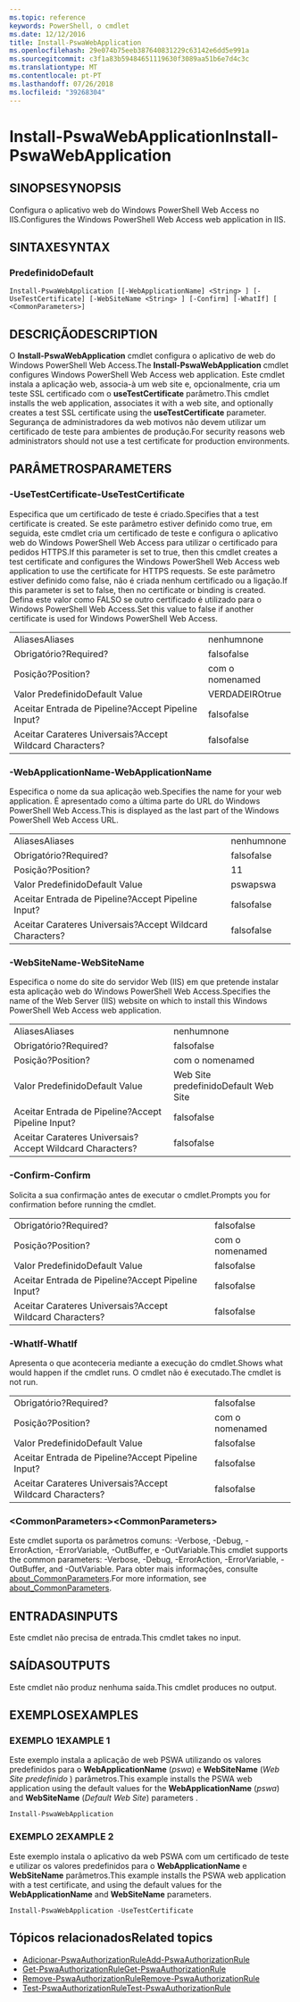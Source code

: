 ```yaml
---
ms.topic: reference
keywords: PowerShell, o cmdlet
ms.date: 12/12/2016
title: Install-PswaWebApplication
ms.openlocfilehash: 29e074b75eeb387640831229c63142e6dd5e991a
ms.sourcegitcommit: c3f1a83b59484651119630f3089aa51b6e7d4c3c
ms.translationtype: MT
ms.contentlocale: pt-PT
ms.lasthandoff: 07/26/2018
ms.locfileid: "39268304"
---
```

# <a name="install-pswawebapplication"></a><span data-ttu-id="844a2-103">Install-PswaWebApplication</span><span class="sxs-lookup"><span data-stu-id="844a2-103">Install-PswaWebApplication</span></span>

## <a name="synopsis"></a><span data-ttu-id="844a2-104">SINOPSE</span><span class="sxs-lookup"><span data-stu-id="844a2-104">SYNOPSIS</span></span>

<span data-ttu-id="844a2-105">Configura o aplicativo web do Windows PowerShell Web Access no IIS.</span><span class="sxs-lookup"><span data-stu-id="844a2-105">Configures the Windows PowerShell Web Access web application in IIS.</span></span>

## <a name="syntax"></a><span data-ttu-id="844a2-106">SINTAXE</span><span class="sxs-lookup"><span data-stu-id="844a2-106">SYNTAX</span></span>

### <a name="default"></a><span data-ttu-id="844a2-107">Predefinido</span><span class="sxs-lookup"><span data-stu-id="844a2-107">Default</span></span>
```
Install-PswaWebApplication [[-WebApplicationName] <String> ] [-UseTestCertificate] [-WebSiteName <String> ] [-Confirm] [-WhatIf] [ <CommonParameters>]
```

## <a name="description"></a><span data-ttu-id="844a2-108">DESCRIÇÃO</span><span class="sxs-lookup"><span data-stu-id="844a2-108">DESCRIPTION</span></span>

<span data-ttu-id="844a2-109">O **Install-PswaWebApplication** cmdlet configura o aplicativo de web do Windows PowerShell Web Access.</span><span class="sxs-lookup"><span data-stu-id="844a2-109">The **Install-PswaWebApplication** cmdlet configures Windows PowerShell Web Access web application.</span></span>
<span data-ttu-id="844a2-110">Este cmdlet instala a aplicação web, associa-à um web site e, opcionalmente, cria um teste SSL certificado com o **useTestCertificate** parâmetro.</span><span class="sxs-lookup"><span data-stu-id="844a2-110">This cmdlet installs the web application, associates it with a web site, and optionally creates a test SSL certificate using the **useTestCertificate** parameter.</span></span> <span data-ttu-id="844a2-111">Segurança de administradores da web motivos não devem utilizar um certificado de teste para ambientes de produção.</span><span class="sxs-lookup"><span data-stu-id="844a2-111">For security reasons web administrators should not use a test certificate for production environments.</span></span>

## <a name="parameters"></a><span data-ttu-id="844a2-112">PARÂMETROS</span><span class="sxs-lookup"><span data-stu-id="844a2-112">PARAMETERS</span></span>

### <a name="-usetestcertificate"></a><span data-ttu-id="844a2-113">-UseTestCertificate</span><span class="sxs-lookup"><span data-stu-id="844a2-113">-UseTestCertificate</span></span>

<span data-ttu-id="844a2-114">Especifica que um certificado de teste é criado.</span><span class="sxs-lookup"><span data-stu-id="844a2-114">Specifies that a test certificate is created.</span></span> <span data-ttu-id="844a2-115">Se este parâmetro estiver definido como true, em seguida, este cmdlet cria um certificado de teste e configura o aplicativo web do Windows PowerShell Web Access para utilizar o certificado para pedidos HTTPS.</span><span class="sxs-lookup"><span data-stu-id="844a2-115">If this parameter is set to true, then this cmdlet creates a test certificate and configures the Windows PowerShell Web Access web application to use the certificate for HTTPS requests.</span></span> <span data-ttu-id="844a2-116">Se este parâmetro estiver definido como false, não é criada nenhum certificado ou a ligação.</span><span class="sxs-lookup"><span data-stu-id="844a2-116">If this parameter is set to false, then no certificate or binding is created.</span></span> <span data-ttu-id="844a2-117">Defina este valor como FALSO se outro certificado é utilizado para o Windows PowerShell Web Access.</span><span class="sxs-lookup"><span data-stu-id="844a2-117">Set this value to false if another certificate is used for Windows PowerShell Web Access.</span></span>

|||
|-|-|
| <span data-ttu-id="844a2-118">Aliases</span><span class="sxs-lookup"><span data-stu-id="844a2-118">Aliases</span></span>                              | <span data-ttu-id="844a2-119">nenhum</span><span class="sxs-lookup"><span data-stu-id="844a2-119">none</span></span>                                 |
| <span data-ttu-id="844a2-120">Obrigatório?</span><span class="sxs-lookup"><span data-stu-id="844a2-120">Required?</span></span>                            | <span data-ttu-id="844a2-121">falso</span><span class="sxs-lookup"><span data-stu-id="844a2-121">false</span></span>                                |
| <span data-ttu-id="844a2-122">Posição?</span><span class="sxs-lookup"><span data-stu-id="844a2-122">Position?</span></span>                            | <span data-ttu-id="844a2-123">com o nome</span><span class="sxs-lookup"><span data-stu-id="844a2-123">named</span></span>                                |
| <span data-ttu-id="844a2-124">Valor Predefinido</span><span class="sxs-lookup"><span data-stu-id="844a2-124">Default Value</span></span>                        | <span data-ttu-id="844a2-125">VERDADEIRO</span><span class="sxs-lookup"><span data-stu-id="844a2-125">true</span></span>                                 |
| <span data-ttu-id="844a2-126">Aceitar Entrada de Pipeline?</span><span class="sxs-lookup"><span data-stu-id="844a2-126">Accept Pipeline Input?</span></span>               | <span data-ttu-id="844a2-127">falso</span><span class="sxs-lookup"><span data-stu-id="844a2-127">false</span></span>                                |
| <span data-ttu-id="844a2-128">Aceitar Carateres Universais?</span><span class="sxs-lookup"><span data-stu-id="844a2-128">Accept Wildcard Characters?</span></span>          | <span data-ttu-id="844a2-129">falso</span><span class="sxs-lookup"><span data-stu-id="844a2-129">false</span></span>                                |

### <a name="-webapplicationname"></a><span data-ttu-id="844a2-130">-WebApplicationName</span><span class="sxs-lookup"><span data-stu-id="844a2-130">-WebApplicationName</span></span>

<span data-ttu-id="844a2-131">Especifica o nome da sua aplicação web.</span><span class="sxs-lookup"><span data-stu-id="844a2-131">Specifies the name for your web application.</span></span> <span data-ttu-id="844a2-132">É apresentado como a última parte do URL do Windows PowerShell Web Access.</span><span class="sxs-lookup"><span data-stu-id="844a2-132">This is displayed as the last part of the Windows PowerShell Web Access URL.</span></span>

|||
|-|-|
| <span data-ttu-id="844a2-133">Aliases</span><span class="sxs-lookup"><span data-stu-id="844a2-133">Aliases</span></span>                              | <span data-ttu-id="844a2-134">nenhum</span><span class="sxs-lookup"><span data-stu-id="844a2-134">none</span></span>                                 |
| <span data-ttu-id="844a2-135">Obrigatório?</span><span class="sxs-lookup"><span data-stu-id="844a2-135">Required?</span></span>                            | <span data-ttu-id="844a2-136">falso</span><span class="sxs-lookup"><span data-stu-id="844a2-136">false</span></span>                                |
| <span data-ttu-id="844a2-137">Posição?</span><span class="sxs-lookup"><span data-stu-id="844a2-137">Position?</span></span>                            | <span data-ttu-id="844a2-138">1</span><span class="sxs-lookup"><span data-stu-id="844a2-138">1</span></span>                                    |
| <span data-ttu-id="844a2-139">Valor Predefinido</span><span class="sxs-lookup"><span data-stu-id="844a2-139">Default Value</span></span>                        | <span data-ttu-id="844a2-140">pswa</span><span class="sxs-lookup"><span data-stu-id="844a2-140">pswa</span></span>                                 |
| <span data-ttu-id="844a2-141">Aceitar Entrada de Pipeline?</span><span class="sxs-lookup"><span data-stu-id="844a2-141">Accept Pipeline Input?</span></span>               | <span data-ttu-id="844a2-142">falso</span><span class="sxs-lookup"><span data-stu-id="844a2-142">false</span></span>                                |
| <span data-ttu-id="844a2-143">Aceitar Carateres Universais?</span><span class="sxs-lookup"><span data-stu-id="844a2-143">Accept Wildcard Characters?</span></span>          | <span data-ttu-id="844a2-144">falso</span><span class="sxs-lookup"><span data-stu-id="844a2-144">false</span></span>                                |

### <a name="-websitename"></a><span data-ttu-id="844a2-145">-WebSiteName</span><span class="sxs-lookup"><span data-stu-id="844a2-145">-WebSiteName</span></span>

<span data-ttu-id="844a2-146">Especifica o nome do site do servidor Web (IIS) em que pretende instalar esta aplicação web do Windows PowerShell Web Access.</span><span class="sxs-lookup"><span data-stu-id="844a2-146">Specifies the name of the Web Server (IIS) website on which to install this Windows PowerShell Web Access web application.</span></span>

|||
|-|-|
| <span data-ttu-id="844a2-147">Aliases</span><span class="sxs-lookup"><span data-stu-id="844a2-147">Aliases</span></span>                              | <span data-ttu-id="844a2-148">nenhum</span><span class="sxs-lookup"><span data-stu-id="844a2-148">none</span></span>                                 |
| <span data-ttu-id="844a2-149">Obrigatório?</span><span class="sxs-lookup"><span data-stu-id="844a2-149">Required?</span></span>                            | <span data-ttu-id="844a2-150">falso</span><span class="sxs-lookup"><span data-stu-id="844a2-150">false</span></span>                                |
| <span data-ttu-id="844a2-151">Posição?</span><span class="sxs-lookup"><span data-stu-id="844a2-151">Position?</span></span>                            | <span data-ttu-id="844a2-152">com o nome</span><span class="sxs-lookup"><span data-stu-id="844a2-152">named</span></span>                                |
| <span data-ttu-id="844a2-153">Valor Predefinido</span><span class="sxs-lookup"><span data-stu-id="844a2-153">Default Value</span></span>                        | <span data-ttu-id="844a2-154">Web Site predefinido</span><span class="sxs-lookup"><span data-stu-id="844a2-154">Default Web Site</span></span>                     |
| <span data-ttu-id="844a2-155">Aceitar Entrada de Pipeline?</span><span class="sxs-lookup"><span data-stu-id="844a2-155">Accept Pipeline Input?</span></span>               | <span data-ttu-id="844a2-156">falso</span><span class="sxs-lookup"><span data-stu-id="844a2-156">false</span></span>                                |
| <span data-ttu-id="844a2-157">Aceitar Carateres Universais?</span><span class="sxs-lookup"><span data-stu-id="844a2-157">Accept Wildcard Characters?</span></span>          | <span data-ttu-id="844a2-158">falso</span><span class="sxs-lookup"><span data-stu-id="844a2-158">false</span></span>                                |

### <a name="-confirm"></a><span data-ttu-id="844a2-159">-Confirm</span><span class="sxs-lookup"><span data-stu-id="844a2-159">-Confirm</span></span>

<span data-ttu-id="844a2-160">Solicita a sua confirmação antes de executar o cmdlet.</span><span class="sxs-lookup"><span data-stu-id="844a2-160">Prompts you for confirmation before running the cmdlet.</span></span>

|||
|-|-|
| <span data-ttu-id="844a2-161">Obrigatório?</span><span class="sxs-lookup"><span data-stu-id="844a2-161">Required?</span></span>                            | <span data-ttu-id="844a2-162">falso</span><span class="sxs-lookup"><span data-stu-id="844a2-162">false</span></span>                                |
| <span data-ttu-id="844a2-163">Posição?</span><span class="sxs-lookup"><span data-stu-id="844a2-163">Position?</span></span>                            | <span data-ttu-id="844a2-164">com o nome</span><span class="sxs-lookup"><span data-stu-id="844a2-164">named</span></span>                                |
| <span data-ttu-id="844a2-165">Valor Predefinido</span><span class="sxs-lookup"><span data-stu-id="844a2-165">Default Value</span></span>                        | <span data-ttu-id="844a2-166">falso</span><span class="sxs-lookup"><span data-stu-id="844a2-166">false</span></span>                                |
| <span data-ttu-id="844a2-167">Aceitar Entrada de Pipeline?</span><span class="sxs-lookup"><span data-stu-id="844a2-167">Accept Pipeline Input?</span></span>               | <span data-ttu-id="844a2-168">falso</span><span class="sxs-lookup"><span data-stu-id="844a2-168">false</span></span>                                |
| <span data-ttu-id="844a2-169">Aceitar Carateres Universais?</span><span class="sxs-lookup"><span data-stu-id="844a2-169">Accept Wildcard Characters?</span></span>          | <span data-ttu-id="844a2-170">falso</span><span class="sxs-lookup"><span data-stu-id="844a2-170">false</span></span>                                |

### <a name="-whatif"></a><span data-ttu-id="844a2-171">-WhatIf</span><span class="sxs-lookup"><span data-stu-id="844a2-171">-WhatIf</span></span>

<span data-ttu-id="844a2-172">Apresenta o que aconteceria mediante a execução do cmdlet.</span><span class="sxs-lookup"><span data-stu-id="844a2-172">Shows what would happen if the cmdlet runs.</span></span>
<span data-ttu-id="844a2-173">O cmdlet não é executado.</span><span class="sxs-lookup"><span data-stu-id="844a2-173">The cmdlet is not run.</span></span>

|||
|-|-|
| <span data-ttu-id="844a2-174">Obrigatório?</span><span class="sxs-lookup"><span data-stu-id="844a2-174">Required?</span></span>                            | <span data-ttu-id="844a2-175">falso</span><span class="sxs-lookup"><span data-stu-id="844a2-175">false</span></span>                                |
| <span data-ttu-id="844a2-176">Posição?</span><span class="sxs-lookup"><span data-stu-id="844a2-176">Position?</span></span>                            | <span data-ttu-id="844a2-177">com o nome</span><span class="sxs-lookup"><span data-stu-id="844a2-177">named</span></span>                                |
| <span data-ttu-id="844a2-178">Valor Predefinido</span><span class="sxs-lookup"><span data-stu-id="844a2-178">Default Value</span></span>                        | <span data-ttu-id="844a2-179">falso</span><span class="sxs-lookup"><span data-stu-id="844a2-179">false</span></span>                                |
| <span data-ttu-id="844a2-180">Aceitar Entrada de Pipeline?</span><span class="sxs-lookup"><span data-stu-id="844a2-180">Accept Pipeline Input?</span></span>               | <span data-ttu-id="844a2-181">falso</span><span class="sxs-lookup"><span data-stu-id="844a2-181">false</span></span>                                |
| <span data-ttu-id="844a2-182">Aceitar Carateres Universais?</span><span class="sxs-lookup"><span data-stu-id="844a2-182">Accept Wildcard Characters?</span></span>          | <span data-ttu-id="844a2-183">falso</span><span class="sxs-lookup"><span data-stu-id="844a2-183">false</span></span>                                |

### <a name="ltcommonparametersgt"></a><span data-ttu-id="844a2-184">&lt;CommonParameters&gt;</span><span class="sxs-lookup"><span data-stu-id="844a2-184">&lt;CommonParameters&gt;</span></span>

<span data-ttu-id="844a2-185">Este cmdlet suporta os parâmetros comuns: -Verbose, -Debug, -ErrorAction, -ErrorVariable, -OutBuffer, e -OutVariable.</span><span class="sxs-lookup"><span data-stu-id="844a2-185">This cmdlet supports the common parameters: -Verbose, -Debug, -ErrorAction, -ErrorVariable, -OutBuffer, and -OutVariable.</span></span> <span data-ttu-id="844a2-186">Para obter mais informações, consulte [about_CommonParameters](http://go.microsoft.com/fwlink/p/?LinkID=113216).</span><span class="sxs-lookup"><span data-stu-id="844a2-186">For more information, see [about_CommonParameters](http://go.microsoft.com/fwlink/p/?LinkID=113216).</span></span>

## <a name="inputs"></a><span data-ttu-id="844a2-187">ENTRADAS</span><span class="sxs-lookup"><span data-stu-id="844a2-187">INPUTS</span></span>

<span data-ttu-id="844a2-188">Este cmdlet não precisa de entrada.</span><span class="sxs-lookup"><span data-stu-id="844a2-188">This cmdlet takes no input.</span></span>

## <a name="outputs"></a><span data-ttu-id="844a2-189">SAÍDAS</span><span class="sxs-lookup"><span data-stu-id="844a2-189">OUTPUTS</span></span>

<span data-ttu-id="844a2-190">Este cmdlet não produz nenhuma saída.</span><span class="sxs-lookup"><span data-stu-id="844a2-190">This cmdlet produces no output.</span></span>

## <a name="examples"></a><span data-ttu-id="844a2-191">EXEMPLOS</span><span class="sxs-lookup"><span data-stu-id="844a2-191">EXAMPLES</span></span>

### <a name="example-1"></a><span data-ttu-id="844a2-192">EXEMPLO 1</span><span class="sxs-lookup"><span data-stu-id="844a2-192">EXAMPLE 1</span></span>

<span data-ttu-id="844a2-193">Este exemplo instala a aplicação de web PSWA utilizando os valores predefinidos para o **WebApplicationName** (*pswa*) e **WebSiteName** (*Web Site predefinido* ) parâmetros.</span><span class="sxs-lookup"><span data-stu-id="844a2-193">This example installs the PSWA web application using the default values for the **WebApplicationName** (*pswa*) and **WebSiteName** (*Default Web Site*) parameters .</span></span>

```
Install-PswaWebApplication
```

### <a name="example-2"></a><span data-ttu-id="844a2-194">EXEMPLO 2</span><span class="sxs-lookup"><span data-stu-id="844a2-194">EXAMPLE 2</span></span>

<span data-ttu-id="844a2-195">Este exemplo instala o aplicativo da web PSWA com um certificado de teste e utilizar os valores predefinidos para o **WebApplicationName** e **WebSiteName** parâmetros.</span><span class="sxs-lookup"><span data-stu-id="844a2-195">This example installs the PSWA web application with a test certificate, and using the default values for the **WebApplicationName** and **WebSiteName** parameters.</span></span>

```
Install-PswaWebApplication -UseTestCertificate
```

## <a name="related-topics"></a><span data-ttu-id="844a2-196">Tópicos relacionados</span><span class="sxs-lookup"><span data-stu-id="844a2-196">Related topics</span></span>

- [<span data-ttu-id="844a2-197">Adicionar-PswaAuthorizationRule</span><span class="sxs-lookup"><span data-stu-id="844a2-197">Add-PswaAuthorizationRule</span></span>](add-pswaauthorizationrule.md)
- [<span data-ttu-id="844a2-198">Get-PswaAuthorizationRule</span><span class="sxs-lookup"><span data-stu-id="844a2-198">Get-PswaAuthorizationRule</span></span>](get-pswaauthorizationrule.md)
- [<span data-ttu-id="844a2-199">Remove-PswaAuthorizationRule</span><span class="sxs-lookup"><span data-stu-id="844a2-199">Remove-PswaAuthorizationRule</span></span>](remove-pswaauthorizationrule.md)
- [<span data-ttu-id="844a2-200">Test-PswaAuthorizationRule</span><span class="sxs-lookup"><span data-stu-id="844a2-200">Test-PswaAuthorizationRule</span></span>](test-pswaauthorizationrule.md)